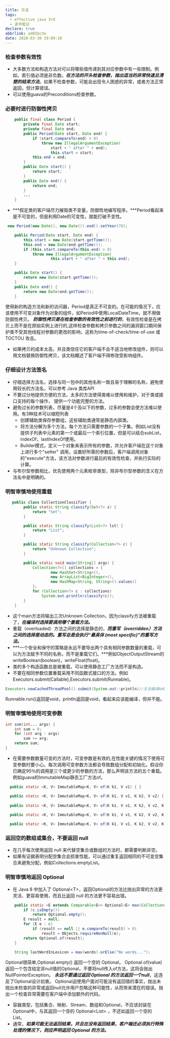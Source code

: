 ```yaml
---
title: 方法
tags:
  - effective java 3rd
  - 读书笔记
declare: true
abbrlink: ad01bc3e
date: 2020-03-30 19:09:10
---
```

### 检查参数有效性
+ 大多数方法和构造方法对可以将哪些值传递到其对应参数中有一些限制。例如，索引值必须是非负数。***在方法的开头检查参数，抛出适当的异常快速且清楚的结束方法***。如果不检查参数，可能会出现令人困惑的异常，或者方法正常返回，但计算错误。
+ 可以使用guava的Preconditions检查参数。
<!-- more -->

### 必要时进行防御性拷贝
```java
    public final class Period {
        private final Date start;
        private final Date end;
        public Period(Date start, Date end) {
            if (start.compareTo(end) > 0)
                throw new IllegalArgumentException(
                    start + " after " + end);
                    this.start = start;
            this.end = end;
        }
        public Date start() {
            return start;
        }
        public Date end() {
            return end;
        } 
        ...
    }
```
+ ***假定类的客户端尽力摧毁类不变量，防御性地编写程序。***Period看起来是不可变的，但是利用Date的可变性，就能打破不变性。
```java
 new Period(new Date(), new Date()).end().setYear(78);
```

```java
    public Period(Date start, Date end) {
        this.start = new Date(start.getTime());
        this.end = new Date(end.getTime());
        if (this.start.compareTo(this.end) > 0)
            throw new IllegalArgumentException(
                    this.start + " after " + this.end);
    }

    public Date start() {
        return new Date(start.getTime());
    }
    public Date end() {
        return new Date(end.getTime());
    }
```
使用新的构造方法和新的访问器，Period是真正不可变的。在可能的情况下，应该使用不可变对象作为对象的组件，如Period中使用LocalDateTime，就不用做防御性拷贝。
***防御性拷贝是在检查参数的有效性之前进行的***，有效性检查是在拷贝上而不是在原始实例上进行的,这样检查参数和拷贝参数之间的漏洞窗口期间保护类不受其他线程对参数的更改的影响，这称为time-of-check/time-of-use 或 TOCTOU 攻击。
+ 如果拷贝的成本太高，并且类信任它的客户端不会不适当地修改组件，则可以用文档替换防御性拷贝，该文档概述了客户端不得修改受影响组件。

### 仔细设计方法签名
+ 仔细选择方法名，选择与同一包中的其他名称一致且易于理解的名称，避免使用较长的方法名，可以参考 Java 类库API
+ 不要过分地提供方便的方法，太多的方法使得类难以使用和维护，对于类或接口支持的每个操作，
提供一个功能完整的方法。
+ 避免过长的参数列表，尽量是4个及以下的参数，过多的参数会使方法难以使用。有3种技术可以缩短列表
    + 创建辅助类保存参数组，这些辅助类通常是静态内部类。
    + 将方法分解为多个方法，每个方法只需要参数的一个子集。例如List没有提供子列表中元素的第一个或最后一个索引位置，但是可以结合subList，indexOf，lastIndexOf使用。
    + Builder模式，定义一个对象来表示所有的参数，并允许客户端在这个对象上进行多个"setter" 调用，设置好所需的参数后，客户端调用对象的"execute"方法，该方法对参数进行最后的有效性检查，并执行实际的计算。
+ 与布尔型参数相比，优先使用两个元素枚举类型，除非布尔型参数的含义在方法名中是明确的。

### 明智审慎地使用重载
```java
   public class CollectionClassifier {
        public static String classify(Set<?> s) {
            return "Set";
        }

        public static String classify(List<?> lst) {
            return "List";
        }

        public static String classify(Collection<?> c) {
            return "Unknown Collection";
        }

        public static void main(String[] args) {
            Collection<?>[] collections = {
                    new HashSet<String>(),
                    new ArrayList<BigInteger>(),
                    new HashMap<String, String>().values()
            };
            for (Collection<?> c : collections)
                System.out.println(classify(c));
        }
    }
```
+ 这个main方法将输出三次Unknown Collection，因为classify方法被重载了，***在编译时选择要调用哪个重载方法。***
+ 重载（overloaded）方法之间的选择是静态的，***而重写（overridden）方法之间的选择是动态的。重写总是会执行“最具体 (most specific)”的重写方法。***
+ ***一个安全和保守的策略是永远不要导出两个具有相同参数数量的重载，可以为方法赋予不同的名称，而不是重载它们。***例如ObjectOutputStream的writeBoolean(boolean)，writeFloat(float)。
+ 类的多个构造函数总是被重载，可以使用静态工厂方法而不是构造。
+ 不要在相同参数位置重载采用不同函数式接口的方法。例如Executors.submit(Callable),Executors.submit(Runnable)。
```java
Executors.newCachedThreadPool().submit(System.out::println)//无法编译Ambiguous method
```
Runnable.run()返回是void，println返回是void，看起来应该能编译，但并不能。

### 明智审慎地使用可变参数
```java
int sum(int... args) {
    int sum = 0;
    for (int arg : args)
        sum += arg;
    return sum;
}
```
+ 在需要参数数量可变的方法时，可变参数是有效的,在性能关键的情况下使用可变参数时要小心。每次调用可变参数方法都会导致数组分配和初始化。假设你已确定95％的调用是三个或更少的参数的方法，那么声明该方法的五个重载。例如guava的ImmutableMap静态工厂方法of。
```java
  public static <K, V> ImmutableMap<K, V> of(K k1, V v1) { }

  public static <K, V> ImmutableMap<K, V> of(K k1, V v1, K k2, V v2) { }
  
  public static <K, V> ImmutableMap<K, V> of(K k1, V v1, K k2, V v2, K k3, V v3)( }
  
  public static <K, V> ImmutableMap<K, V> of(K k1, V v1, K k2, V v2, K k3, V v3, K k4, V v4) { }

  public static <K, V> ImmutableMap<K, V> of(K k1, V v1, K k2, V v2, K k3, V v3, K k4, V v4, K k5, V v5){ }
```

### 返回空的数组或集合，不要返回 null
+ 在几乎每次使用返回 null 来代替空集合或数组的方法时，都需要判断非空。
+ 如果有证据表明分配空集合会损害性能，可以通过重复返回相同的不可变空集合来避免分配，例如Collections.emptyList。

### 明智审慎地返回 Optional
+ 在 Java 8 中加入了 Optional&lt;T&gt;，返回Optional的方法比抛出异常的方法更灵活、更容易使用，而且比返回 null 的方法更不容易出错。
```java
    public static <E extends Comparable<E>> Optional<E> max(Collection<E> c) {
        if (c.isEmpty())
            return Optional.empty();
        E result = null;
        for (E e : c)
            if (result == null || e.compareTo(result) > 0)
                result = Objects.requireNonNull(e);
        return Optional.of(result);
    }

    String lastWordInLexicon = max(words).orElse("No words...");
```
Optional很简单,Optional.empty() 返回一个空的 Optional， Optional.of(value)返回一个包含给定非null值的Optional，不要将null传入of方法，这将会抛出NullPointerException。
***永远不要通过返回 Optional 的方法返回一个null***，这违反了Optional设计初衷。
Optional迫使用户面对可能没有返回值的事实，抛出未抛出未检查的异常或返回null允许用户忽略这种可能性，从而带来潜在的错误。抛出一个检查异常需要在客户端中添加额外的代码。
+ 容器类型，包括集合、映射、Stream、数组和Optional，不应该封装在Optional中，与其返回一个空的 Optional<List<T>> ，不还如返回一个空的 List<T>。
+ 通常，***如果可能无法返回结果，并且在没有返回结果，客户端还必须执行特殊处理的情况下，则应声明返回 Optional 的方法。***